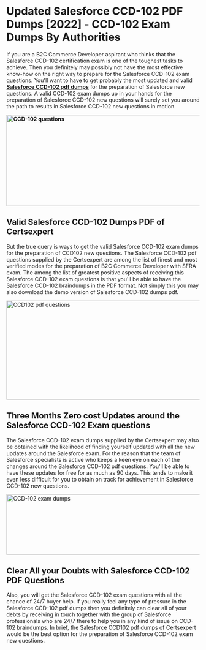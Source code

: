 <h1><strong>Updated Salesforce CCD-102 PDF Dumps [2022] - CCD-102 Exam Dumps By Authorities&nbsp;</strong></h1>
<p><span style="font-weight: 400;">If you are a B2C Commerce Developer aspirant who thinks that the Salesforce CCD-102 certification exam is one of the toughest tasks to achieve. Then you definitely may possibly not have the most effective know-how on the right way to prepare for the Salesforce CCD-102 exam questions. You'll want to have to get probably the most updated and valid <strong><a href="https://www.certsexpert.com/CCD-102-pdf-questions.html">Salesforce CCD-102 pdf dumps</a></strong> for the preparation of Salesforce new questions. A valid  CCD-102 exam dumps up in your hands for the preparation of Salesforce CCD-102 new questions will surely set you around the path to results in Salesforce CCD-102 new questions in motion.</span></p>
<p><span style="font-weight: 400;"><strong><img style="display: block; margin-left: auto; margin-right: auto;" src="https://i.ibb.co/QXh983F/73475278-2429792180625311-4586132736837681152-n.jpg" alt="CCD-102 questions" width="632" height="238" /></strong></span></p>
<h2><strong>Valid Salesforce CCD-102 Dumps PDF of Certsexpert</strong></h2>
<p><span style="font-weight: 400;">But the true query is ways to get the valid Salesforce CCD-102 exam dumps for the preparation of CCD102 new questions. The Salesforce CCD-102 pdf questions supplied by the Certsexpert are among the list of finest and most verified modes for the preparation of B2C Commerce Developer with SFRA exam. The among the list of greatest positive aspects of receiving this Salesforce CCD-102 exam questions is that you'll be able to have the Salesforce CCD-102 braindumps in the PDF format. Not simply this you may also download the demo version of Salesforce CCD-102 dumps pdf.</span></p>
<p><span style="font-weight: 400;"><img style="display: block; margin-left: auto; margin-right: auto;" src="https://i.ibb.co/Jd8hN2L/76714008-3182067705200142-8735104740007870464-n.jpg" alt="CCD102 pdf questions" width="701" height="259" /></span></p>
<h2><strong>Three Months Zero cost Updates around the Salesforce CCD-102 Exam questions</strong></h2>
<p><span style="font-weight: 400;">The Salesforce CCD-102 exam dumps supplied by the Certsexpert may also be obtained with the likelihood of finding yourself updated with all the new updates around the Salesforce exam. For the reason that the team of Salesforce specialists is active who keeps a keen eye on each of the changes around the Salesforce CCD-102 pdf questions. You'll be able to have these updates for free for as much as 90 days. This tends to make it even less difficult for you to obtain on track for achievement in Salesforce CCD-102 new questions.</span></p>
<p><span style="font-weight: 400;"><a href="https://www.certsexpert.com/CCD-102-pdf-questions.html"><img style="display: block; margin-left: auto; margin-right: auto;" src="https://i.ibb.co/TMnKrkJ/75398236-424489711531572-5064688549987614720-n.jpg" alt="CCD-102 exam dumps" width="714" height="158" /></a></span></p>
<h2><strong>Clear All your Doubts with Salesforce CCD-102 PDF Questions</strong></h2>
<p>Also, you will get the Salesforce CCD-102 exam questions with all the chance of 24/7 buyer help. If you really feel any type of pressure in the Salesforce CCD-102 pdf dumps then you definitely can clear all of your debts by receiving in touch together with the group of Salesforce professionals who are 24/7 there to help you in any kind of issue on  CCD-102 braindumps. In brief, the Salesforce CCD102 pdf dumps of Certsexpert would be the best option for the preparation of Salesforce CCD-102 exam new questions.</p>
